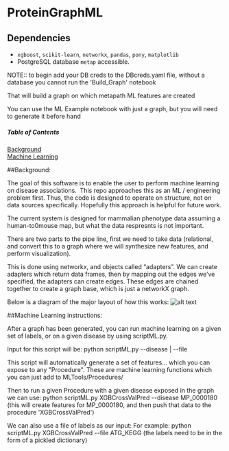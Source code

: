 # ProteinGraphML

## Dependencies

* `xgboost`, `scikit-learn`, `networkx`, `pandas`, `pony`, `matplotlib`
*  PostgreSQL database `metap` accessible.



NOTE:: to begin add your DB creds to the DBcreds.yaml file, without a database you cannot run the 'Build_Graph' notebook

That will build a graph on which metapath ML features are created 

You can use the ML Example notebook with just a graph, but you will need to generate it before hand

##### Table of Contents  
[Background](#Background)  
[Machine Learning](#MachineLearning)  


<a name="Background"/>
##Background: 

The goal of this software is to enable the user to perform machine learning on disease associations. 
 This repo approaches this as an ML / engineering problem first. Thus, the code is designed to operate on structure, not on data sources specifically. Hopefully this approach is helpful for future work. 

The current system is designed for mammalian phenotype data assuming a human-to0mouse map, but what the data respresnts is not important.

There are two parts to the pipe line, first we need to take data (relational, and convert this to a graph where we will synthesize new features, and perform visualization). 

This is done using networkx, and objects called “adapters”. We can create adapters which return data frames, then by mapping out the edges we’ve specified, the adapters can create edges. These edges are chained together to create a graph base, which is just a networkX graph. 

Below is a diagram of the major layout of how this works:
![alt text](https://github.com/unmtransinfo/ProteinGraphML/blob/master/MetapathDiagram.png)


<a name="MachineLearning"/>
##Machine Learning instructions: 

After a graph has been generated, you can run machine learning on a given set of labels, or on a given disease by using scriptML.py.

Input for this script will be:
python scriptML.py <PROCEDURE> --disease <DISEASE STRING> | --file <FILE WITH LABELS>


This script will automatically generate a set of features... which you can expose to any "Procedure". These are machine learning functions which you can just add to 
MLTools/Procedures/

Then to run a given Procedure with a given disease exposed in the graph we can use:
python scriptML.py XGBCrossValPred --disease MP_0000180
(this will create features for MP_0000180, and then push that data to the procedure 'XGBCrossValPred')

We can also use a file of labels as our input:
For example:
python scriptML.py XGBCrossValPred --file ATG_KEGG
(the labels need to be in the form of a pickled dictionary)










